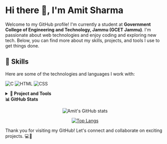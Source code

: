 # Hi there 👋, I'm Amit Sharma

Welcome to my GitHub profile! I'm currently a student at **Government College of Engineering and Technology, Jammu (GCET Jammu)**. I'm passionate about web technologies and enjoy coding and exploring new tech. Below, you can find more about my skills, projects, and tools I use to get things done.

## 🚀 Skills
Here are some of the technologies and languages I work with:

<p>
  <img src="https://img.shields.io/badge/C-00599C?style=for-the-badge&logo=c&logoColor=white" alt="C"/>
  <img src="https://img.shields.io/badge/HTML5-E34F26?style=for-the-badge&logo=html5&logoColor=white" alt="HTML"/>
  <img src="https://img.shields.io/badge/CSS3-1572B6?style=for-the-badge&logo=css3&logoColor=white" alt="CSS"/>
</p>

<details>
  <summary><strong>📂 Project and Tools</strong></summary>
  
  ### Project
  - [**Codevora**](https://codevora.netlify.app): A website showcasing my skills and work.

  ### ⚙️ Things I Use to Get Stuff Done
  - **OS**: Windows 11
  - **Laptop**: HP
  - **Code Editor**: VSCode
</details>

<!-- <details> -->
  <summary><strong>📊 GitHub Stats</strong></summary>

  <div align="center">
  
  ![Amit's GitHub stats](https://github-readme-stats.vercel.app/api?username=unknown4089863&show_icons=true&theme=radical)

  [![Top Langs](https://github-readme-stats.vercel.app/api/top-langs/?username=unknown4089863&layout=compact&theme=radical)](https://github.com/unknown4089863)

  </div>
<!-- </details> -->

Thank you for visiting my GitHub! Let's connect and collaborate on exciting projects. 💻🚀




<!--
### Hi , I'm Amit. 

👋 I’m Student (From Jammu)<br>
🏫 Currently Studied in College (Jammu) 




**Unknown4089863/Unknown4089863** is a ✨ _special_ ✨ repository because its `README.md` (this file) appears on your GitHub profile.

Here are some ideas to get you started:

- 🔭 I’m currently working on ...

- 👯 I’m looking to collaborate on ...
- 🤔 I’m looking for help with ...
- 💬 Ask me about ...
- 📫 How to reach me: ...
- 😄 Pronouns: ...
- ⚡ Fun fact: ...
-->
